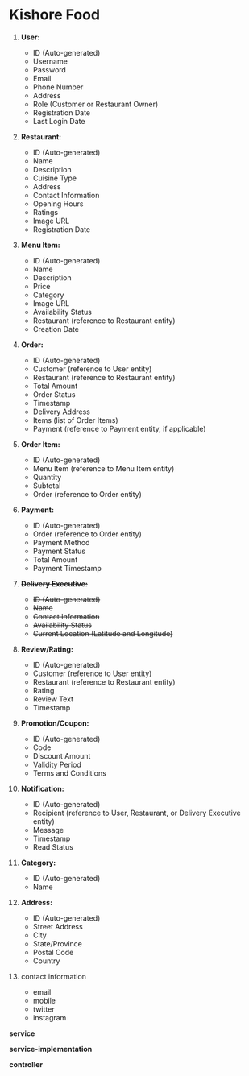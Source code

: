 # Kishore Food

1. **User:**
    - ID (Auto-generated)
    - Username
    - Password
    - Email
    - Phone Number
    - Address
    - Role (Customer or Restaurant Owner)
    - Registration Date
    - Last Login Date
2. **Restaurant:**
    - ID (Auto-generated)
    - Name
    - Description
    - Cuisine Type
    - Address
    - Contact Information
    - Opening Hours
    - Ratings
    - Image URL
    - Registration Date
3. **Menu Item:**
    - ID (Auto-generated)
    - Name
    - Description
    - Price
    - Category
    - Image URL
    - Availability Status
    - Restaurant (reference to Restaurant entity)
    - Creation Date
4. **Order:**
    - ID (Auto-generated)
    - Customer (reference to User entity)
    - Restaurant (reference to Restaurant entity)
    - Total Amount
    - Order Status
    - Timestamp
    - Delivery Address
    - Items (list of Order Items)
    - Payment (reference to Payment entity, if applicable)
5. **Order Item:**
    - ID (Auto-generated)
    - Menu Item (reference to Menu Item entity)
    - Quantity
    - Subtotal
    - Order (reference to Order entity)
6. **Payment:**
    - ID (Auto-generated)
    - Order (reference to Order entity)
    - Payment Method
    - Payment Status
    - Total Amount
    - Payment Timestamp
7. **~~Delivery Executive:~~**
    - ~~ID (Auto-generated)~~
    - ~~Name~~
    - ~~Contact Information~~
    - ~~Availability Status~~
    - ~~Current Location (Latitude and Longitude)~~
8. **Review/Rating:**
    - ID (Auto-generated)
    - Customer (reference to User entity)
    - Restaurant (reference to Restaurant entity)
    - Rating
    - Review Text
    - Timestamp
9. **Promotion/Coupon:**
    - ID (Auto-generated)
    - Code
    - Discount Amount
    - Validity Period
    - Terms and Conditions
10. **Notification:**
    - ID (Auto-generated)
    - Recipient (reference to User, Restaurant, or Delivery Executive entity)
    - Message
    - Timestamp
    - Read Status
11. **Category:**
    - ID (Auto-generated)
    - Name
12. **Address:**
    - ID (Auto-generated)
    - Street Address
    - City
    - State/Province
    - Postal Code
    - Country
    
13. contact information
    - email
    - mobile
    - twitter
    - instagram

**service**

**service-implementation**

**controller**
